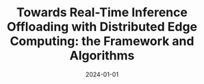 ---
title: "Towards Real-Time Inference Offloading with Distributed Edge Computing: the Framework and Algorithms"
authors:
- Yalong Xiao
- Junfeng Zhu
- Shigeng Zhang
- Xua'n Liu
- Song Guo


date: "2024-01-01"
# doi: "10.1109/TNSE.2022.3141728"

# Publication type.
# 1 = Conference paper; 2 = Journal article;
# 3 = Preprint Paper; 4 = Report; 5 = Book; 6 = Book section;
# 7 = Thesis; 8 = Patent
publication_types: ["2"]

# Publication name and optional abbreviated publication name.
publication: IEEE Transactions on Mobile Computers (TMC) (CCF-A)
# publication_short: "TNSE (JCR-Q1)"

url_pdf: https://www.computer.org/csdl/journal/tm/2024/07/10330751/1SrOa2yvEkw
# url_code: ''
# url_dataset: ''
# url_poster: ''
# url_project: ''
# url_slides: ''
# url_video: ''

---